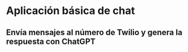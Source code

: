 # Aplicación básica de chat

## Envía mensajes al número de Twilio y genera la respuesta con ChatGPT

